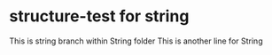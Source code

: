 # structure-test for string
This is string branch within String folder
This is another line for String 